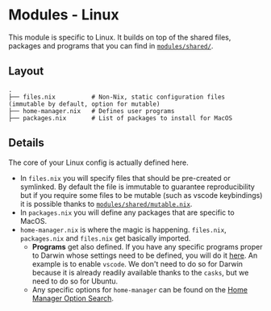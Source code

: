 # Modules - Linux

This module is specific to Linux. It builds on top of the shared files, packages and programs that you can find in [`modules/shared/`](./../shared/README.md).

## Layout

```text
.
├── files.nix          # Non-Nix, static configuration files (immutable by default, option for mutable)
├── home-manager.nix   # Defines user programs
├── packages.nix       # List of packages to install for MacOS
```

## Details

The core of your Linux config is actually defined here.

+ In `files.nix` you will specify files that should be pre-created or symlinked. By default the file is immutable to guarantee reproducibility but if you require some files to be mutable (such as vscode keybindings) it is possible thanks to [`modules/shared/mutable.nix`](./../shared/mutable.nix).
+ In `packages.nix` you will define any packages that are specific to MacOS.
+ `home-manager.nix` is where the magic is happening. `files.nix`, `packages.nix` and `files.nix` get basically imported.
  + **Programs** get also defined. If you have any specific programs proper to Darwin whose settings need to be defined, you will do it [here](./home-manager.nix#L34). An example is to enable `vscode`. We don't need to do so for Darwin because it is already readily available thanks to the `casks`, but we need to do so for Ubuntu.
  + Any specific options for `home-manager` can be found on the [Home Manager Option Search](https://home-manager-options.extranix.com/).
